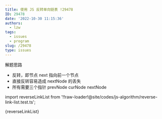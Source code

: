 ```yaml
---
title: 使用 JS 反转单向链表 !29478
ID: 29478
date: '2022-10-30 11:15:36'
authors:
  - lzw
tags:
  - issues
  - program
slug: /29478
type: issues
---
```


解题思路

- 反转，即节点 next 指向前一个节点
- 直接反转容易造成 nextNode 的丢失
- 所有需要三个指针 prevNode curNode nextNode

import reverseLinkList from '!!raw-loader!@site/codes/js-algorithm/reverse-link-list.test.ts';

<JsDemo lang='ts'>{reverseLinkList}</JsDemo>
